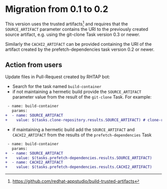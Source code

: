 # Migration from 0.1 to 0.2

This version uses the trusted artifacts[^1] and requires that the
`SOURCE_ARTIFACT` parameter contains the URI to the previously created source
artifact, e.g. using the git-clone Task version 0.3 or newer.

Similarly the `CACHI2_ARTIFACT` can be provided containing the URI of the
artifact created by the prefetch-dependencies task version 0.2 or newer.

## Action from users

Update files in Pull-Request created by RHTAP bot:
- Search for the task named `build-container`
- if not maintaining a hermetic build provide the `SOURCE_ARTIFACT` parameter
  value from the result of the  `git-clone` Task. For example:

```diff
 - name: build-container
   params:
+  - name: SOURCE_ARTIFACT
+    value: $(tasks.clone-repository.results.SOURCE_ARTIFACT) # clone-repository is the name of the git-clone Task in the Pipeline
```

- if maintaining a hermetic build add the `SOURCE_ARTIFACT` and
  `CACHI2_ARTIFACT` from the results of the `prefetch-dependencies` Task

```diff
 - name: build-container
   params:
+  - name: SOURCE_ARTIFACT
+    value: $(tasks.prefetch-dependencies.results.SOURCE_ARTIFACT)
+  - name: CACHI2_ARTIFACT
+    value: $(tasks.prefetch-dependencies.results.CACHI2_ARTIFACT)
```

[^1]: https://github.com/redhat-appstudio/build-trusted-artifacts
